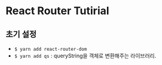 # React Router Tutirial

## 초기 설정

- `$ yarn add react-router-dom`
- `$ yarn add qs` : queryString을 객체로 변환해주는 라이브러리.
